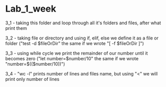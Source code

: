 # Lab_1_week

3_1 - taking this folder and loop through all it's folders and files, after what print them

3_2 - taking file or directory and using if, elif, else we define it as a file or folder 
("test -d $fileOrDir" the same if we wrote "[ -f $fileOrDir ]")

3_3 - using while cycle we print the remainder of our number until it becomes zero
("let number=$number/10" the same if we wrote "number=$(($number/10))")

3_4 - "wc -l" prints number of lines and files name, but using "<" we will print only number of lines
 
